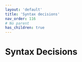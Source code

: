 ```yaml
---
layout: 'default'
title: 'Syntax decisions'
nav_order: 116
# No parent
has_children: true
---
```


# Syntax Decisions
